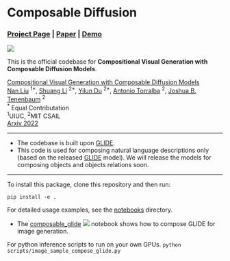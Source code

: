 # Composable Diffusion

### [Project Page](https://energy-based-model.github.io/Compositional-Visual-Generation-with-Composable-Diffusion-Models/) | [Paper](https://arxiv.org/pdf/2206.01714.pdf) | [Demo](https://huggingface.co/spaces/Shuang59/Composable-Diffusion)
[![][colab]][composable-glide]



This is the official codebase for **Compositional Visual Generation with Composable Diffusion Models**.

[Compositional Visual Generation with Composable Diffusion Models](https://energy-based-model.github.io/Compositional-Visual-Generation-with-Composable-Diffusion-Models/)
    <br>
    [Nan Liu](https://nanliu.io) <sup>1*</sup>,
    [Shuang Li](https://people.csail.mit.edu/lishuang) <sup>2*</sup>,
    [Yilun Du](https://yilundu.github.io) <sup>2*</sup>,
    [Antonio Torralba](https://groups.csail.mit.edu/vision/torralbalab/) <sup>2</sup>,
    [Joshua B. Tenenbaum](https://mitibmwatsonailab.mit.edu/people/joshua-tenenbaum/) <sup>2</sup>
    <br>
    <sup>*</sup> Equal Contributation
    <br>
    <sup>1</sup>UIUC, <sup>2</sup>MIT CSAIL
    <br>
    [Arxiv 2022](https://arxiv.org/pdf/2206.01714.pdf)



--------------------------------------------------------------------------------------------------------
* The codebase is built upon [GLIDE](https://github.com/openai/glide-text2im).
* This code is used for composing natural language descriptions only (based on the released [GLIDE](https://github.com/openai/glide-text2im) model). We will release the models for composing objects and objects relations soon.



--------------------------------------------------------------------------------------------------------
To install this package, clone this repository and then run:

```
pip install -e .
```


[colab]: <https://colab.research.google.com/assets/colab-badge.svg>
[composable-glide]: <https://colab.research.google.com/github/energy-based-model/Compositional-Visual-Generation-with-Composable-Diffusion-Models-PyTorch/blob/main/notebooks/compose_glide.ipynb>



For detailed usage examples, see the [notebooks](notebooks) directory.
 * The [composable_glide](notebooks/compose_glide.ipynb) [![][colab]][composable-glide] notebook shows how to compose GLIDE for image generation.


For python inference scripts to run on your own GPUs.
    ```
    python scripts/image_sample_compose_glide.py
    ``` 
 
